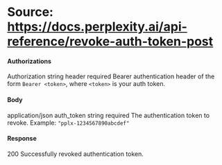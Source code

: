 # Source: https://docs.perplexity.ai/api-reference/revoke-auth-token-post

#### Authorizations
[​](https://docs.perplexity.ai/api-reference/revoke-auth-token-post#authorization-authorization)
Authorization
string
header
required
Bearer authentication header of the form `Bearer <token>`, where `<token>` is your auth token.
#### Body
application/json
[​](https://docs.perplexity.ai/api-reference/revoke-auth-token-post#body-auth-token)
auth_token
string
required
The authentication token to revoke.
Example:
`"pplx-1234567890abcdef"`
#### Response
200
Successfully revoked authentication token.
